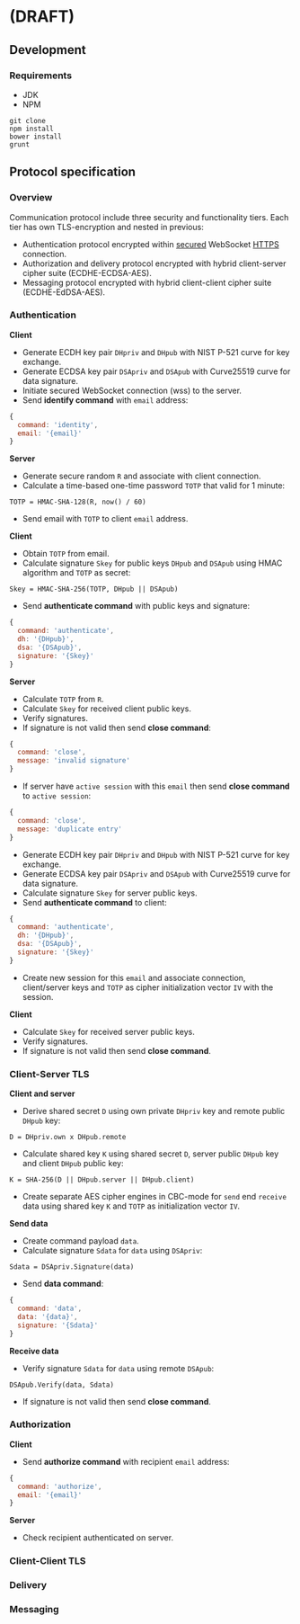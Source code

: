 # (DRAFT)

## Development
### Requirements
* JDK
* NPM

```
git clone
npm install
bower install
grunt
```

## Protocol specification

### Overview

Communication protocol include three security and functionality tiers. Each tier has own TLS-encryption and nested in previous:

* Authentication protocol encrypted within [secured](https://en.wikipedia.org/wiki/Transport_Layer_Security) WebSocket [HTTPS](https://en.wikipedia.org/wiki/HTTPS) connection.
* Authorization and delivery protocol encrypted with hybrid client-server cipher suite (ECDHE-ECDSA-AES). 
* Messaging protocol encrypted with hybrid client-client cipher suite (ECDHE-EdDSA-AES). 

### Authentication

**Client**

* Generate ECDH key pair `DHpriv` and `DHpub` with NIST P-521 curve for key exchange. 
* Generate ECDSA key pair `DSApriv` and `DSApub` with Curve25519 curve for data signature.
* Initiate secured WebSocket connection (wss) to the server.
* Send **identify command** with `email` address:

```javascript
{
  command: 'identity',
  email: '{email}'
}
```

**Server**

* Generate secure random `R` and associate with client connection.
* Calculate a time-based one-time password `TOTP` that valid for 1 minute:

```
TOTP = HMAC-SHA-128(R, now() / 60)
```

* Send email with `TOTP` to client `email` address.

**Client**

* Obtain `TOTP` from email.
* Calculate signature `Skey` for public keys `DHpub` and `DSApub` using HMAC algorithm and `TOTP` as secret:

```
Skey = HMAC-SHA-256(TOTP, DHpub || DSApub)
```

* Send **authenticate command** with public keys and signature:

```javascript
{
  command: 'authenticate',
  dh: '{DHpub}',
  dsa: '{DSApub}',
  signature: '{Skey}'
}
```

**Server**

* Calculate `TOTP` from `R`.
* Calculate `Skey` for received client public keys.
* Verify signatures.
* If signature is not valid then send **close command**:

```javascript
{
  command: 'close',
  message: 'invalid signature'
}
```

* If server have `active session` with this `email` then send **close command** to `active session`:

```javascript
{
  command: 'close',
  message: 'duplicate entry'
}
```

* Generate ECDH key pair `DHpriv` and `DHpub` with NIST P-521 curve for key exchange. 
* Generate ECDSA key pair `DSApriv` and `DSApub` with Curve25519 curve for data signature.
* Calculate signature `Skey` for server public keys.
* Send **authenticate command** to client:

```javascript
{
  command: 'authenticate',
  dh: '{DHpub}',
  dsa: '{DSApub}',
  signature: '{Skey}'
}
```

* Create new session for this `email` and associate connection, client/server keys and `TOTP` as cipher initialization vector `IV` with the session.

**Client**

* Calculate `Skey` for received server public keys.
* Verify signatures.
* If signature is not valid then send **close command**.

### Client-Server TLS

**Client and server**

* Derive shared secret `D` using own private `DHpriv` key and remote public `DHpub` key:

```
D = DHpriv.own x DHpub.remote
```

* Calculate shared key `K` using shared secret `D`, server public `DHpub` key and client `DHpub` public key:

```
K = SHA-256(D || DHpub.server || DHpub.client)
```

* Create separate AES cipher engines in CBC-mode for `send` end `receive` data using shared key `K` and `TOTP` as initialization vector `IV`.

**Send data**

* Create command payload `data`.
* Calculate signature `Sdata` for `data` using `DSApriv`:

```
Sdata = DSApriv.Signature(data)
```

* Send **data command**:

```javascript
{
  command: 'data',
  data: '{data}',
  signature: '{Sdata}'
}
```

**Receive data**

* Verify signature `Sdata` for `data` using remote `DSApub`:

```
DSApub.Verify(data, Sdata)
```

* If signature is not valid then send **close command**.

### Authorization

**Client**

* Send **authorize command** with recipient `email` address:

```javascript
{
  command: 'authorize',
  email: '{email}'
}
```

**Server**

* Check recipient authenticated on server.

### Client-Client TLS

### Delivery

### Messaging
